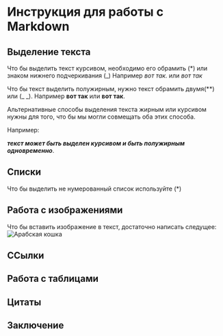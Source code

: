 #  Инструкция для работы с Markdown

## Выделение текста 

Что бы выделить текст курсивом, необходимо его обрамить (*) или знаком нижнего подчеркивания (_) Например *вот так.* или _вот так_

Что бы текст выделить полужирным, нужно текст обрамить двумя(**) или (_ _). Например **вот так** или __вот так__.

Альтернативные способы выделения текста жирным или курсивом нужны для того, что бы мы могли совмещать оба этих способа.

Например:

**_текст может быть выделен курсивом и быть полужирным одновременно_**.

## Списки

Что бы выделить не нумерованный список используйте (*)

##  Работа с изображениями

Что бы вставить изображение в текст, достаточно написать следущее:
![Арабская кошка](нефрит.jpg)

## ССылки

## Работа с таблицами 

## Цитаты

## Заключение